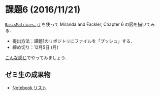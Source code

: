 # 課題6 (2016/11/21)
[`BasisMatrices.jl`](https://github.com/QuantEcon/BasisMatrices.jl)
を使って Miranda and Fackler, Chapter 6 の図を描いてみる．

* 提出方法：課題1のリポジトリにファイルを「プッシュ」する．
* 締め切り：12月5日 (月)

[こんな感じ](http://nbviewer.jupyter.org/github/OyamaZemi/exercises2016/blob/2b0b55a221fe14ed088f922890e309e685e5f4b7/ex06/basis_matrices_demo.ipynb)でやってみましょう．

## ゼミ生の成果物

* [Notebook リスト](notebooks.md)
